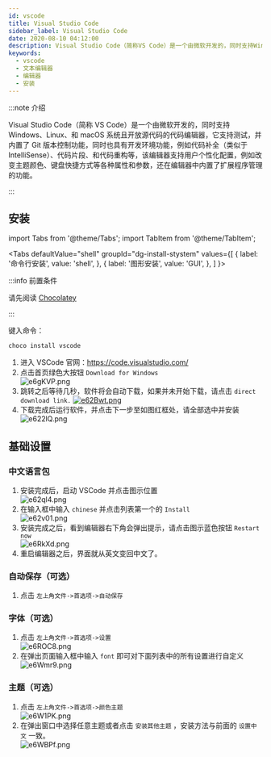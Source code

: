 ```yaml
---
id: vscode
title: Visual Studio Code
sidebar_label: Visual Studio Code
date: 2020-08-10 04:12:00
description: Visual Studio Code（简称VS Code）是一个由微软开发的，同时支持Windows、Linux、和macOS系统且开放源代码的代码编辑器，它支持测试，并内置了Git 版本控制功能，同时也具有开发环境功能，例如代码补全（类似于 IntelliSense）、代码片段、和代码重构等，该编辑器支持用户个性化配置，例如改变主题颜色、键盘快捷方式等各种属性和参数，还在编辑器中内置了扩展程序管理的功能。
keywords:
  - vscode
  - 文本编辑器
  - 编辑器
  - 安装
---
```


:::note 介绍 

Visual Studio Code（简称 VS Code）是一个由微软开发的，同时支持 Windows、Linux、和 macOS 系统且开放源代码的代码编辑器，它支持测试，并内置了 Git 版本控制功能，同时也具有开发环境功能，例如代码补全（类似于 IntelliSense）、代码片段、和代码重构等，该编辑器支持用户个性化配置，例如改变主题颜色、键盘快捷方式等各种属性和参数，还在编辑器中内置了扩展程序管理的功能。

:::

## 安装

import Tabs from '@theme/Tabs'; import TabItem from '@theme/TabItem';

<Tabs defaultValue="shell" groupId="dg-install-stystem" values={[ { label: '命令行安装', value: 'shell', }, { label: '图形安装', value: 'GUI', }, ] }>

<TabItem value="shell">

:::info 前置条件

请先阅读 [Chocolatey](chocolatey) 

:::

键入命令：

```powershell title="PowerShell"
choco install vscode
```

</TabItem>
<TabItem value="GUI">

1. 进入 VSCode 官网：https://code.visualstudio.com/
2. 点击首页绿色大按钮 `Download for Windows` <br /> ![e6gKVP.png](https://s2.ax1x.com/2019/08/04/e6gKVP.png)
3. 跳转之后等待几秒，软件将会自动下载，如果并未开始下载，请点击 `direct download link.` [![e62Bwt.png](https://s2.ax1x.com/2019/08/04/e62Bwt.png)](https://imgchr.com/i/e62Bwt)
4. 下载完成后运行软件，并点击下一步至如图红框处，请全部选中并安装  
   ![e622lQ.png](https://s2.ax1x.com/2019/08/04/e622lQ.png)

</TabItem>
</Tabs>

## 基础设置

### 中文语言包

1. 安装完成后，启动 VSCode 并点击图示位置  
   ![e62ql4.png](https://s2.ax1x.com/2019/08/04/e62ql4.png)
2. 在输入框中输入 `chinese` 并点击列表第一个的 `Install`  
   ![e62v01.png](https://s2.ax1x.com/2019/08/04/e62v01.png)
3. 安装完成之后，看到编辑器右下角会弹出提示，请点击图示蓝色按钮 `Restart now`  
   ![e6RkXd.png](https://s2.ax1x.com/2019/08/04/e6RkXd.png)
4. 重启编辑器之后，界面就从英文变回中文了。

### 自动保存（可选）

1. 点击 `左上角文件->首选项->自动保存`

### 字体（可选）

1. 点击 `左上角文件->首选项->设置`  
   ![e6ROC8.png](https://s2.ax1x.com/2019/08/04/e6ROC8.png)
2. 在弹出页面输入框中输入 `font` 即可对下面列表中的所有设置进行自定义  
   ![e6Wmr9.png](https://s2.ax1x.com/2019/08/04/e6Wmr9.png)

### 主题（可选）

1. 点击 `左上角文件->首选项->颜色主题`  
   ![e6W1PK.png](https://s2.ax1x.com/2019/08/04/e6W1PK.png)
2. 在弹出窗口中选择任意主题或者点击 `安装其他主题` ，安装方法与前面的 `设置中文` 一致。  
   ![e6WBPf.png](https://s2.ax1x.com/2019/08/04/e6WBPf.png)
